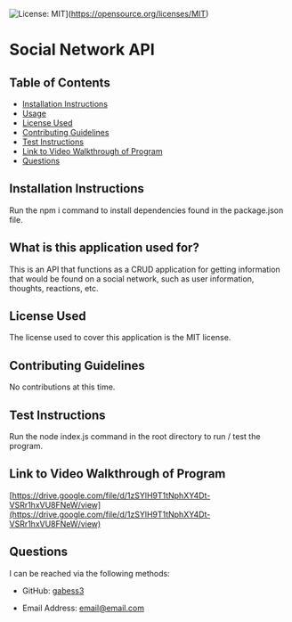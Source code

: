 
  
  ![License: MIT](https://img.shields.io/badge/License-MIT-yellow.svg)](https://opensource.org/licenses/MIT)  

  # Social Network API



  ## Table of Contents  

  * [Installation Instructions](#installation-instructions)  
  * [Usage](#what-is-this-application-used-for)  
  * [License Used](#license-used)  
  * [Contributing Guidelines](#contributing-guidelines)  
  * [Test Instructions](#test-instructions)
  * [Link to Video Walkthrough of Program](#link-to-video-walkthrough-of-program)  
  * [Questions](#questions)  


  ## Installation Instructions   

  Run the npm i command to install dependencies found in the package.json file.


  ## What is this application used for?  

  This is an API that functions as a CRUD application for getting information that would be found on a social network, such as user information, thoughts, reactions, etc.  


  ## License Used  

  The license used to cover this application is the MIT license.  


  ## Contributing Guidelines 

  No contributions at this time.   

  ## Test Instructions 

  Run the node index.js command in the root directory to run / test the program.   

  ## Link to Video Walkthrough of Program

  [https://drive.google.com/file/d/1zSYlH9T1tNphXY4Dt-VSRr1hxVU8FNeW/view](https://drive.google.com/file/d/1zSYlH9T1tNphXY4Dt-VSRr1hxVU8FNeW/view)

  ## Questions  

  I can be reached via the following methods:

  * GitHub: [gabess3](https://github.com/gabess3)  

  * Email Address: email@email.com    

